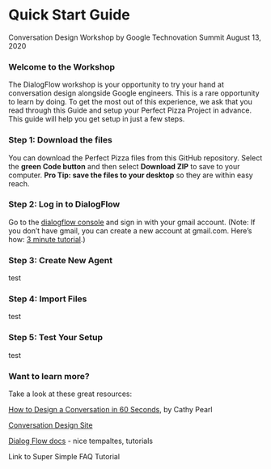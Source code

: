 # Quick Start Guide
Conversation Design Workshop by Google
Technovation Summit August 13, 2020


### Welcome to the Workshop
The DialogFlow workshop is your opportunity to try your hand at conversation design alongside Google engineers. This is a rare opportunity to learn by doing. To get the most out of this experience, we ask that you read through this Guide and setup your Perfect Pizza Project in advance. This guide will help you get setup in just a few steps.

### Step 1: Download the files
You can download the Perfect Pizza files from this GitHub repository. Select the **green Code button** and then select **Download ZIP** to save to your computer. **Pro Tip: save the files to your desktop** so they are within easy reach.


### Step 2: Log in to DialogFlow
Go to the <a href = "http://dialogflow.cloud.google.com">dialogflow console</a> and sign in with your gmail account. (Note: If you don’t have gmail, you can create a new account at gmail.com.  Here’s how: <a href="https://youtu.be/kw2eFtZXDho" target="_blank">3 minute tutorial</a>.)

### Step 3: Create New Agent
test

### Step 4: Import Files
test

### Step 5: Test Your Setup
test

### Want to learn more?
Take a look at these great resources: 

<a href = "https://youtu.be/sb75sitmPCc" target="_blank">How to Design a Conversation in 60 Seconds</a>, by Cathy Pearl

<a href="https://designguidelines.withgoogle.com/conversation/conversation-design/welcome.html" target="_blank">Conversation Design Site</a>

<a href="https://cloud.google.com/dialogflow/docs" target=_blank>Dialog Flow docs</a> - nice tempaltes, tutorials

Link to Super Simple FAQ Tutorial

